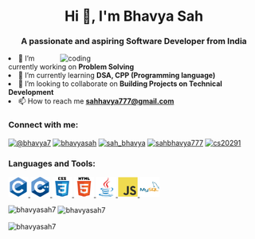 <h1 align="center">Hi 👋, I'm Bhavya Sah</h1>
<h3 align="center">A passionate and aspiring Software Developer from India</h3>
<img align = "right" alt = "coding" width = "400" src ="https://i.gifer.com/372y.gif"
  
- 🔭 I’m currently working on **Problem Solving**
- 🌱 I’m currently learning **DSA, CPP (Programming language)**
- 👯 I’m looking to collaborate on **Building Projects on Technical Development**
- 📫 How to reach me **sahhavya777@gmail.com**
<h3 align="left">Connect with me:</h3>
<p align="left">
<a href="https://codepen.io/@bhavya7" target="blank"><img align="center" src="https://raw.githubusercontent.com/rahuldkjain/github-profile-readme-generator/master/src/images/icons/Social/codepen.svg" alt="@bhavya7" height="30" width="40" /></a>
<a href="https://linkedin.com/in/bhavyasah" target="blank"><img align="center" src="https://raw.githubusercontent.com/rahuldkjain/github-profile-readme-generator/master/src/images/icons/Social/linked-in-alt.svg" alt="bhavyasah" height="30" width="40" /></a>
<a href="https://instagram.com/sah_bhavya" target="blank"><img align="center" src="https://raw.githubusercontent.com/rahuldkjain/github-profile-readme-generator/master/src/images/icons/Social/instagram.svg" alt="sah_bhavya" height="30" width="40" /></a>
<a href="https://www.leetcode.com/sahbhavya777" target="blank"><img align="center" src="https://raw.githubusercontent.com/rahuldkjain/github-profile-readme-generator/master/src/images/icons/Social/leet-code.svg" alt="sahbhavya777" height="30" width="40" /></a>
<a href="https://auth.geeksforgeeks.org/user/cs20291" target="blank"><img align="center" src="https://raw.githubusercontent.com/rahuldkjain/github-profile-readme-generator/master/src/images/icons/Social/geeks-for-geeks.svg" alt="cs20291" height="30" width="40" /></a>
</p>

<h3 align="left">Languages and Tools:</h3>
<p align="left"> <a href="https://www.cprogramming.com/" target="_blank" rel="noreferrer"> <img src="https://raw.githubusercontent.com/devicons/devicon/master/icons/c/c-original.svg" alt="c" width="40" height="40"/> </a> <a href="https://www.w3schools.com/cpp/" target="_blank" rel="noreferrer"> <img src="https://raw.githubusercontent.com/devicons/devicon/master/icons/cplusplus/cplusplus-original.svg" alt="cplusplus" width="40" height="40"/> </a> <a href="https://www.w3schools.com/css/" target="_blank" rel="noreferrer"> <img src="https://raw.githubusercontent.com/devicons/devicon/master/icons/css3/css3-original-wordmark.svg" alt="css3" width="40" height="40"/> </a> <a href="https://www.w3.org/html/" target="_blank" rel="noreferrer"> <img src="https://raw.githubusercontent.com/devicons/devicon/master/icons/html5/html5-original-wordmark.svg" alt="html5" width="40" height="40"/> </a> <a href="https://www.java.com" target="_blank" rel="noreferrer"> <img src="https://raw.githubusercontent.com/devicons/devicon/master/icons/java/java-original.svg" alt="java" width="40" height="40"/> </a> <a href="https://developer.mozilla.org/en-US/docs/Web/JavaScript" target="_blank" rel="noreferrer"> <img src="https://raw.githubusercontent.com/devicons/devicon/master/icons/javascript/javascript-original.svg" alt="javascript" width="40" height="40"/> </a> <a href="https://www.mysql.com/" target="_blank" rel="noreferrer"> <img src="https://raw.githubusercontent.com/devicons/devicon/master/icons/mysql/mysql-original-wordmark.svg" alt="mysql" width="40" height="40"/> </a> </p>

<p><img align="left" src="https://github-readme-stats.vercel.app/api/top-langs?username=bhavyasah7&show_icons=true&locale=en&layout=compact" alt="bhavyasah7" /></p>

<p>&nbsp;<img align="center" src="https://github-readme-stats.vercel.app/api?username=bhavyasah7&show_icons=true&locale=en" alt="bhavyasah7" /></p>

<p><img align="center" src="https://github-readme-streak-stats.herokuapp.com/?user=bhavyasah7&" alt="bhavyasah7" /></p>
